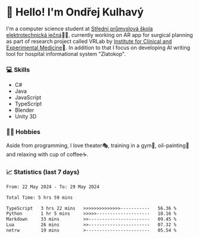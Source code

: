 # 👋 Hello! I'm Ondřej Kulhavý

I'm a computer science student at [Střední průmyslová škola elektrotechnická ječná](https://www.spsejecna.cz/)👨‍🎓, currently working on AR app for surgical planning as part of research project called VRLab by [Institute for Clinical and Experimental Medicine](https://www.ikem.cz/en/)🏥.
In addition to that I focus on developing AI writing tool for hospital informational system "Zlatokop".

### 💻 Skills
- C#
- Java
- JavaScript
- TypeScript
- Blender
- Unity 3D

### 🏋️‍♂️ Hobbies

Aside from programming, I love theater🎭, training in a gym💪, oil-painting🎨 and relaxing with cup of coffee☕.
### 📈 Statistics (last 7 days)
<!--START_SECTION:waka-->

```txt
From: 22 May 2024 - To: 29 May 2024

Total Time: 5 hrs 59 mins

TypeScript   3 hrs 22 mins   >>>>>>>>>>>>>>-----------   56.36 %
Python       1 hr 5 mins     >>>>>--------------------   18.16 %
Markdown     33 mins         >>-----------------------   09.45 %
Lua          26 mins         >>-----------------------   07.32 %
netrw        19 mins         >------------------------   05.54 %
```

<!--END_SECTION:waka-->



